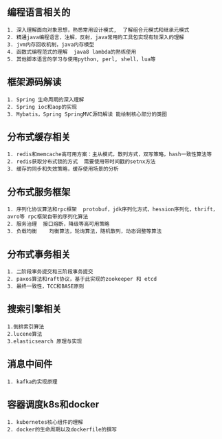 ## 编程语言相关的
	1. 深入理解面向对象思想，熟悉常用设计模式,  了解组合元模式和继承元模式
	2. 精通java编程语言，注解，反射，java常用的工具包实现有较深入的理解
	3. jvm内存回收机制，java内存模型
	4. 函数式编程范式的理解  java8 lambda的熟练使用 
	5. 其他脚本语言的学习与使用python, perl, shell，lua等

## 框架源码解读
	1. Spring 生命周期的深入理解
	2. Spring ioc和aop的实现
	3. Mybatis，Spring SpringMVC源码解读 能绘制核心部分的类图

## 分布式缓存相关
	1. redis和memcache高可用方案：主从模式，散列方式，双写策略，hash一致性算法等
	2. redis获取分布式锁的方式  需要使用带时间戳的setnx方法
	3. 缓存的同步和失效策略，缓存使用场景的分析

	
## 分布式服务框架
	1. 序列化协议算法和rpc框架  protobuf，jdk序列化方式，hession序列化，thrift，avro等 rpc框架自带的序列化算法
	2. 服务治理  接口熔断，降级等高可用策略
	3. 负载均衡    均衡算法，轮询算法，随机散列，动态调整等算法
	
## 分布式事务相关
	1. 二阶段事务提交和三阶段事务提交
	2. paxos算法和raft协议，基于此实现的zookeeper 和 etcd
	3. 最终一致性，TCC和BASE原则 
	

## 搜索引擎相关
	1.倒排索引算法
	2.lucene算法
	3.elasticsearch 原理与实现

## 消息中间件
	1. kafka的实现原理

## 容器调度k8s和docker
	1. kubernetes核心组件的理解
	2. docker的生命周期以及dockerfile的撰写
